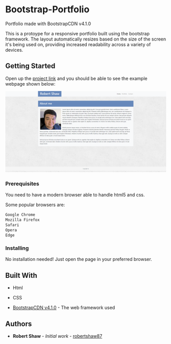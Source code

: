 # Bootstrap-Portfolio
Portfolio made with BootstrapCDN v4.1.0

This is a protoype for a responsive portfolio built using the bootstrap framework. The layout automatically resizes based on the size of the screen it's being used on, providing increased readability across a variety of devices.

## Getting Started

Open up the [project link](https://robertshaw87.github.io/Bootstrap-Portfolio/) and you should be able to see the example webpage shown below:

![Bootstrap Portfolio](assets/images/bootstrap-portfolio-about.png "Bootstrap Portfolio")

### Prerequisites

You need to have a modern browser able to handle html5 and css. 

Some popular browsers are:
```
Google Chrome
Mozilla Firefox
Safari
Opera
Edge
```

### Installing

No installation needed! Just open the page in your preferred browser.

## Built With

* Html

* CSS

* [BootstrapCDN v4.1.0](https://getbootstrap.com/docs/4.1/getting-started/introduction/) - The web framework used

## Authors

* **Robert Shaw** - *Initial work* - [robertshaw87](https://github.com/robertshaw87)
